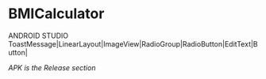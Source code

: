 # BMICalculator
ANDROID STUDIO
ToastMessage|LinearLayout|ImageView|RadioGroup|RadioButton|EditText|Button|

*APK is the Release section*
